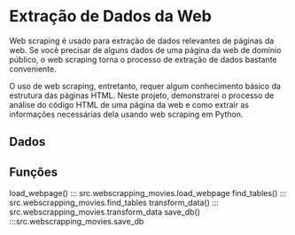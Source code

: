 # Extração de Dados da Web

Web scraping é usado para extração de dados relevantes de páginas da web. Se você precisar de alguns dados de uma página da web de domínio público, o web scraping torna o processo de extração de dados bastante conveniente. 

O uso de web scraping, entretanto, requer algum conhecimento básico da estrutura das páginas HTML. Neste projeto, demonstrarei o processo de análise do código HTML de uma página da web e como extrair as informações necessárias dela usando web scraping em Python.

## Dados


## Funções

load_webpage()
::: src.webscrapping_movies.load_webpage
find_tables()
::: src.webscrapping_movies.find_tables
transform_data()
::: src.webscrapping_movies.transform_data
save_db()
:::src.webscrapping_movies.save_db



